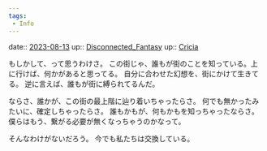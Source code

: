 ```yaml
---
tags:
 - Info
---
```


date:: [2023-08-13](/Daily_Note/2023-08-13.md)
up:: [Disconnected_Fantasy](Bar/Novel/Topics/Disconnected_Fantasy.md)
up:: [Cricia](Bar/Novel/Nacaria/Cricia.md)

もしかして、って思うわけさ。
この街じゃ、誰もが街のことを知っている。上に行けば、何かがあると思ってる。
自分に合わせた幻想を、街にかけて生きてる。
逆に言えば、誰もが街に縛られてるんだ。

ならさ、誰かが、この街の最上階に辿り着いちゃったらさ。
何でも無かったみたいに、確定しちゃったらさ。
誰もかもが、何もかもを知っちゃったならさ。
僕らはもう、繋がる必要が無くなっちゃうのかなって。

そんなわけがないだろう。
今でも私たちは交換している。
